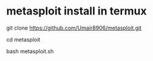 # metasploit install in termux






git clone https://github.com/Umair8906/metasploit.git





cd metasploit





bash metasploit.sh
